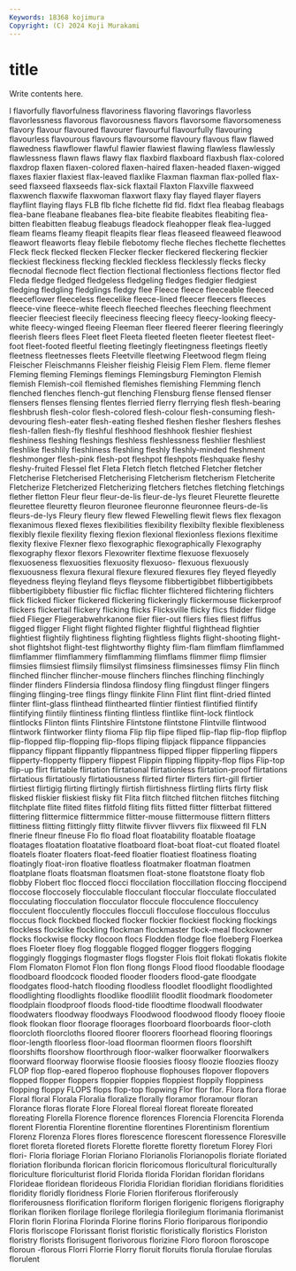 ```yaml
---
Keywords: 18368 kojimura
Copyright: (C) 2024 Koji Murakami
---
```


# title

Write contents here.



l flavorfully flavorfulness flavoriness flavoring flavorings flavorless flavorlessness
flavorous flavorousness flavors flavorsome flavorsomeness flavory flavour flavoured flavourer flavourful
flavourfully flavouring flavourless flavourous flavours flavoursome flavoury flavous flaw flawed
flawedness flawflower flawful flawier flawiest flawing flawless flawlessly flawlessness flawn
flaws flawy flax flaxbird flaxboard flaxbush flax-colored flaxdrop flaxen flaxen-colored
flaxen-haired flaxen-headed flaxen-wigged flaxes flaxier flaxiest flax-leaved flaxlike Flaxman flaxman
flax-polled flax-seed flaxseed flaxseeds flax-sick flaxtail Flaxton Flaxville flaxweed flaxwench
flaxwife flaxwoman flaxwort flaxy flay flayed flayer flayers flayflint flaying
flays FLB flb flche flchette fld fld. fldxt flea fleabag
fleabags flea-bane fleabane fleabanes flea-bite fleabite fleabites fleabiting flea-bitten fleabitten
fleabug fleabugs fleadock fleahopper fleak flea-lugged fleam fleams fleamy fleapit
fleapits flear fleas fleaseed fleaweed fleawood fleawort fleaworts fleay flebile
flebotomy fleche fleches flechette flechettes Fleck fleck flecked flecken Flecker
flecker fleckered fleckering fleckier fleckiest fleckiness flecking fleckled fleckless flecklessly
flecks flecky flecnodal flecnode flect flection flectional flectionless flections flector
fled Fleda fledge fledged fledgeless fledgeling fledges fledgier fledgiest fledging
fledgling fledglings fledgy flee Fleece fleece fleeceable fleeced fleeceflower fleeceless
fleecelike fleece-lined fleecer fleecers fleeces fleece-vine fleece-white fleech fleeched fleeches
fleeching fleechment fleecier fleeciest fleecily fleeciness fleecing fleecy fleecy-looking fleecy-white
fleecy-winged fleeing Fleeman fleer fleered fleerer fleering fleeringly fleerish fleers
flees Fleet fleet Fleeta fleeted fleeten fleeter fleetest fleet-foot fleet-footed
fleetful fleeting fleetingly fleetingness fleetings fleetly fleetness fleetnesses fleets Fleetville
fleetwing Fleetwood flegm fleing Fleischer Fleischmanns Fleisher fleishig Fleisig Flem
Flem. fleme flemer Fleming fleming Flemings flemings Flemingsburg Flemington Flemish
flemish Flemish-coil flemished flemishes flemishing Flemming flench flenched flenches flench-gut
flenching Flensburg flense flensed flenser flensers flenses flensing flentes flerried
flerry flerrying flesh flesh-bearing fleshbrush flesh-color flesh-colored flesh-colour flesh-consuming flesh-devouring
flesh-eater flesh-eating fleshed fleshen flesher fleshers fleshes flesh-fallen flesh-fly fleshful
fleshhood fleshhook fleshier fleshiest fleshiness fleshing fleshings fleshless fleshlessness fleshlier
fleshliest fleshlike fleshlily fleshliness fleshling fleshly fleshly-minded fleshment fleshmonger flesh-pink
flesh-pot fleshpot fleshpots fleshquake fleshy fleshy-fruited Flessel flet Fleta Fletch
fletch fletched Fletcher fletcher Fletcherise Fletcherised Fletcherising Fletcherism fletcherism Fletcherite
Fletcherize Fletcherized Fletcherizing fletchers fletches fletching fletchings flether fletton Fleur
fleur fleur-de-lis fleur-de-lys fleuret Fleurette fleurette fleurettee fleuretty fleuron fleuronee
fleuronne fleuronnee fleurs-de-lis fleurs-de-lys Fleury fleury flew flewed Flewelling flewit
flews flex flexagon flexanimous flexed flexes flexibilities flexibility flexibilty flexible
flexibleness flexibly flexile flexility flexing flexion flexional flexionless flexions flexitime
flexity flexive Flexner flexo flexographic flexographically Flexography flexography flexor flexors
Flexowriter flextime flexuose flexuosely flexuoseness flexuosities flexuosity flexuoso- flexuous flexuously
flexuousness flexura flexural flexure flexured flexures fley fleyed fleyedly fleyedness
fleying fleyland fleys fleysome flibbertigibbet flibbertigibbets flibbertigibbety flibustier flic flicflac
flichter flichtered flichtering flichters flick flicked flicker flickered flickering flickeringly
flickermouse flickerproof flickers flickertail flickery flicking flicks Flicksville flicky flics
flidder flidge flied Flieger Fliegerabwehrkanone flier flier-out fliers flies fliest
fliffus fligged fligger Flight flight flighted flighter flightful flighthead flightier
flightiest flightily flightiness flighting flightless flights flight-shooting flight-shot flightshot flight-test
flightworthy flighty flim-flam flimflam flimflammed flimflammer flimflammery flimflamming flimflams flimmer
flimp flimsier flimsies flimsiest flimsily flimsilyst flimsiness flimsinesses flimsy Flin
flinch flinched flincher flincher-mouse flinchers flinches flinching flinchingly flinder flinders
Flindersia flindosa flindosy fling flingdust flinger flingers flinging flinging-tree flings
flingy flinkite Flinn Flint flint flint-dried flinted flinter flint-glass flinthead
flinthearted flintier flintiest flintified flintify flintifying flintily flintiness flinting flintless
flintlike flint-lock flintlock flintlocks Flinton flints Flintshire Flintstone flintstone Flintville
flintwood flintwork flintworker flinty flioma Flip flip flipe fliped flip-flap
flip-flop flipflop flip-flopped flip-flopping flip-flops fliping flipjack flippance flippancies flippancy
flippant flippantly flippantness flipped flipper flipperling flippers flipperty-flopperty flippery flippest
Flippin flipping flippity-flop flips Flip-top flip-up flirt flirtable flirtation flirtational
flirtationless flirtation-proof flirtations flirtatious flirtatiously flirtatiousness flirted flirter flirters flirt-gill
flirtier flirtiest flirtigig flirting flirtingly flirtish flirtishness flirtling flirts flirty
flisk flisked fliskier fliskiest flisky flit Flita flitch flitched flitchen
flitches flitching flitchplate flite flited flites flitfold fliting flits flitted
flitter flitterbat flittered flittering flittermice flittermmice flitter-mouse flittermouse flittern flitters
flittiness flitting flittingly flitty flitwite flivver flivvers flix flixweed fll
FLN flnerie flneur flneuse Flo flo fload float floatability floatable
floatage floatages floatation floatative floatboard float-boat float-cut floated floatel floatels
floater floaters float-feed floatier floatiest floatiness floating floatingly float-iron floative
floatless floatmaker floatman floatmen floatplane floats floatsman floatsmen float-stone floatstone
floaty flob flobby Flobert floc flocced flocci floccilation floccillation floccing
floccipend floccose floccosely flocculable flocculant floccular flocculate flocculated flocculating flocculation
flocculator floccule flocculence flocculency flocculent flocculently floccules flocculi flocculose flocculous
flocculus floccus flock flockbed flocked flocker flockier flockiest flocking flockings
flockless flocklike flockling flockman flockmaster flock-meal flockowner flocks flockwise flocky
flocoon flocs Flodden flodge floe floeberg Floerkea floes Floeter floey
flog floggable flogged flogger floggers flogging floggingly floggings flogmaster flogs
flogster Flois floit flokati flokatis flokite Flom Flomaton Flomot Flon
flon flong flongs Flood flood floodable floodage floodboard floodcock flooded
flooder flooders flood-gate floodgate floodgates flood-hatch flooding floodless floodlet floodlight
floodlighted floodlighting floodlights floodlike floodlilit floodlit floodmark floodometer floodplain floodproof
floods flood-tide floodtime floodwall floodwater floodwaters floodway floodways Floodwood floodwood
floody flooey flooie flook flookan floor floorage floorages floorboard floorboards
floor-cloth floorcloth floorcloths floored floorer floorers floorhead flooring floorings floor-length
floorless floor-load floorman floormen floors floorshift floorshifts floorshow floorthrough floor-walker
floorwalker floorwalkers floorward floorway floorwise floosie floosies floosy floozie floozies
floozy FLOP flop flop-eared floperoo flophouse flophouses flopover flopovers flopped
flopper floppers floppier floppies floppiest floppily floppiness flopping floppy FLOPS
flops flop-top flopwing Flor flor flor. Flora flora florae Floral
floral Florala Floralia floralize florally floramor floramour floran Florance floras
florate Flore Floreal floreal floreat floreate floreated floreating Florella Florence
florence florences Florencia Florencita Florenda florent Florentia Florentine florentine florentines
Florentinism florentium Florenz Florenza Flores flores florescence florescent floressence Floresville
floret floreta floreted florets Florette florette floretty floretum Florey Flori
flori- Floria floriage Florian Floriano Florianolis Florianopolis floriate floriated floriation
floribunda florican floricin floricomous floricultural floriculturally floriculture floriculturist florid Florida
florida Floridan floridan floridans Florideae floridean florideous Floridia Floridian floridian
floridians floridities floridity floridly floridness Florie Florien floriferous floriferously floriferousness
florification floriform florigen florigenic florigens florigraphy florikan floriken florilage florilege
florilegia florilegium florimania florimanist Florin florin Florina Florinda Florine florins
Florio floriparous floripondio Floris floriscope Florissant florist floristic floristically floristics
Floriston floristry florists florisugent florivorous florizine Floro floroon floroscope floroun
-florous Florri Florrie Florry floruit floruits florula florulae florulas florulent
